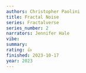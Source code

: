 ```yaml
---
authors: Christopher Paolini
title: Fractal Noise
series: Fractalverse
series_number: 2
narrators: Jennifer Hale
vibe:
summary:
rating: 👍
finished: 2023-10-17
year: 2023
---
```

